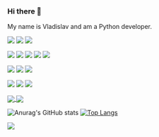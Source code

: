 ### Hi there 👋

<!--
**Xewus/Xewus** is a ✨ _special_ ✨ repository because its `README.md` (this file) appears on your GitHub profile.

Here are some ideas to get you started:

- 🔭 I’m currently working on ...
- 🌱 I’m currently learning ...
- 👯 I’m looking to collaborate on ...
- 🤔 I’m looking for help with ...
- 💬 Ask me about ...
- 📫 How to reach me: ...
- 😄 Pronouns: ...
- ⚡ Fun fact: ...
-->
My name is Vladislav and am a Python developer.    

![](https://img.shields.io/badge/PYTHON-blue)
![](https://img.shields.io/badge/HTML-blue)
![](https://img.shields.io/badge/SQL-blue)


![](https://img.shields.io/badge/FastAPI-green)
![](https://img.shields.io/badge/Django-green)
![](https://img.shields.io/badge/Scrapy-green)
![](https://img.shields.io/badge/Sanic-green)
![](https://img.shields.io/badge/Flask-green)


![](https://img.shields.io/badge/-SQLAlchemy-orange)
![](https://img.shields.io/badge/-Tortoise-orange)
![](https://img.shields.io/badge/-Pony-orange)


![](https://img.shields.io/badge/-Docker-red)
![](https://img.shields.io/badge/-Nginx-red)
![](https://img.shields.io/badge/-Linux-red)

<a href="https://github.com/anuraghazra/github-readme-stats">
  <img align="center" src="https://github-readme-stats.vercel.app/api?username=Xewus&show_icons=true&theme=tokyonight&hide_title=true" />
</a>
<a href="https://github.com/anuraghazra/convoychat">
  <img align="center" src="https://github-readme-stats.vercel.app/api/top-langs/?username=Xewus&layout=compact&theme=tokyonight" />
</a>


![Anurag's GitHub stats](https://github-readme-stats.vercel.app/api?username=Xewus&show_icons=true&theme=tokyonight&hide_title=true)
[![Top Langs](https://github-readme-stats.vercel.app/api/top-langs/?username=Xewus&layout=compact&theme=tokyonight)](https://github.com/anuraghazra/github-readme-stats)

![](https://komarev.com/ghpvc/?username=Xewus)
